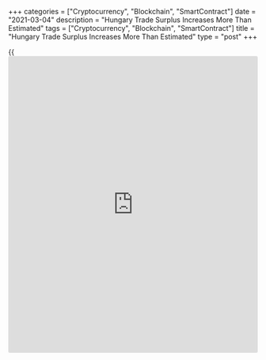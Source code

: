 +++
categories = ["Cryptocurrency", "Blockchain", "SmartContract"]
date = "2021-03-04"
description = "Hungary Trade Surplus Increases More Than Estimated"
tags = ["Cryptocurrency", "Blockchain", "SmartContract"]
title = "Hungary Trade Surplus Increases More Than Estimated"
type = "post"
+++

{{<iframe id="large-banner" src="https://www.bounty.group/#slide=23.0" width="100%" height="600" scrolling="no" style="border: 0px solid rgb(216, 221, 230); border-radius: 3px;">}}

Hungary's trade surplus increased more than estimated in December, data
from the Hungarian Central Statistical Office showed on Thursday.

The trade surplus increased to EUR 397.7 million in December from EUR
98.6 million in the same month last year. In the initial estimate, trade
surplus was EUR 310 million.

In November, the trade surplus was EUR 800.3 million.

Exports grew 11.0 percent year-on-year in December. According to the
initial estimate, exports rose 11.8 percent.

Imports increased 7.1 percent annually in December, which was revised up
from the 9.2 percent growth estimated initially.

On a month-on-month basis, exports decreased a seasonally and working-
day-adjusted 2.6 percent and imports declined 2.7 percent.

In 2020, trade surplus was EUR 5.8 billion. Exports and imports declined
by 1.3 percent and 1.0 percent, respectively.

For comments and feedback [contact](https://www.playgroundfx.com/contact/): editorial@rtt[news](https://www.letsplayfx.com/blog/forex-news-website/).com

[Economic News][1]

 **What parts of the world are seeing the best (and worst) economic
performances lately? Click[here][2] to check out our [Econ Scorecard][2]
and find out! See up-to-the-moment [ranking](https://www.playgroundfx.com/blog/crypto-exchange-ranking/)s for the best and worst
performers in [GDP][3], [unemployment rate][4], [inflation][5] and much
more.**

   1. www.rtt[news](https://www.letsplayfx.com/blog/forex-news-website/).com/Content/EconomicNews.aspx
   2. www.rtt[news](https://www.letsplayfx.com/blog/forex-news-website/).com/economic-scorecard/world-rank/retail-sales/highest-performance.aspx
   3. www.rtt[news](https://www.letsplayfx.com/blog/forex-news-website/).com/economic-scorecard/world-rank/GDP/highest-performance.aspx
   4. www.rtt[news](https://www.letsplayfx.com/blog/forex-news-website/).com/economic-scorecard/world-rank/unemployment-rate/lowest-performance.aspx
   5. www.rtt[news](https://www.letsplayfx.com/blog/forex-news-website/).com/economic-scorecard/world-rank/CPI/highest-performance.aspx